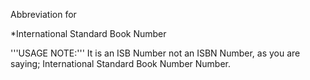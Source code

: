 Abbreviation for 

*International Standard Book Number



'''USAGE NOTE:''' It is an ISB Number not an ISBN Number, as you are saying; International Standard Book Number Number.